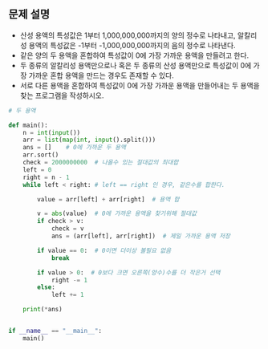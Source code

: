 ## 문제 설명
- 산성 용액의 특성값은 1부터 1,000,000,000까지의 양의 정수로 나타내고, 알칼리성 용액의 특성값은 -1부터 -1,000,000,000까지의 음의 정수로 나타낸다.
- 같은 양의 두 용액을 혼합하여 특성값이 0에 가장 가까운 용액을 만들려고 한다.
- 두 종류의 알칼리성 용액만으로나 혹은 두 종류의 산성 용액만으로 특성값이 0에 가장 가까운 혼합 용액을 만드는 경우도 존재할 수 있다.
- 서로 다른 용액을 혼합하여 특성값이 0에 가장 가까운 용액을 만들어내는 두 용액을 찾는 프로그램을 작성하시오.


``` python
# 두 용액

def main():
    n = int(input())
    arr = list(map(int, input().split()))
    ans = []    # 0에 가까운 두 용액
    arr.sort()
    check = 2000000000  # 나올수 있는 절대값의 최대합
    left = 0
    right = n - 1
    while left < right: # left == right 인 경우, 같은수를 합한다.

        value = arr[left] + arr[right]  # 용액 합

        v = abs(value)  # 0에 가까운 용액을 찾기위해 절대값
        if check > v:
            check = v
            ans = (arr[left], arr[right])  # 제일 가까운 용액 저장

        if value == 0:  # 0이면 더이상 볼필요 없음
            break

        if value > 0:  # 0보다 크면 오른쪽(양수)수를 더 작은거 선택
            right -= 1
        else:
            left += 1

    print(*ans)


if __name__ == "__main__":
    main()


```
